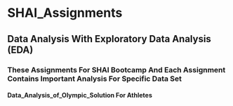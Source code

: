 # SHAI_Assignments
## Data Analysis With Exploratory Data Analysis (EDA)
### These Assignments For SHAI Bootcamp And Each Assignment Contains Important Analysis For Specific Data Set
#### Data_Analysis_of_Olympic_Solution For Athletes
